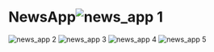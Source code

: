 # NewsApp![news_app 1](https://user-images.githubusercontent.com/115594583/197667047-2812668b-75c6-4509-a90b-6cc370562abb.PNG)
![news_app 2](https://user-images.githubusercontent.com/115594583/197667074-2005347c-86e8-41ff-afe3-7421b892b792.PNG)
![news_app 3](https://user-images.githubusercontent.com/115594583/197667085-91f76b45-a148-4300-9bbe-cc93f2ff6d9b.PNG)
![news_app 4](https://user-images.githubusercontent.com/115594583/197667095-81fb80c0-a141-48a3-a35b-3030e5e61ee4.PNG)
![news_app 5](https://user-images.githubusercontent.com/115594583/197667364-43b22de4-6910-4ba8-b2f6-0819dc065ac8.PNG)
